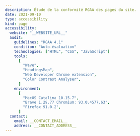 ```yaml
---
description: Étude de la conformité RGAA des pages du site.
date: 2021-09-10
type: accessibility
kind: page
accessibility:
  website: "__WEBSITE_URL__"
  audit:
    guidelines: "RGAA 4.1"
    condition: "Auto-évaluation"
    technologies: ["HTML", "CSS", "JavaScript"]
    tools:
      [
        "Wave",
        "HeadingsMap",
        "Web Developer Chrome extension",
        "Color Contrast Analyser",
      ]
    environment:
      [
        "MacOS Catalina 10.15.7",
        "Brave 1.29.77 Chromium: 93.0.4577.63",
        "Firefox 91.0.2",
      ]
  contact:
    email: __CONTACT_EMAIL__
    address: __CONTACT_ADDRESS__
---
```

